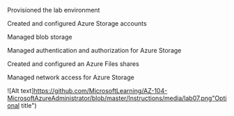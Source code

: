 Provisioned the lab environment

Created and configured Azure Storage accounts

Managed blob storage

Managed authentication and authorization for Azure Storage

Created and configured an Azure Files shares

Managed network access for Azure Storage

![Alt text]https://github.com/MicrosoftLearning/AZ-104-MicrosoftAzureAdministrator/blob/master/Instructions/media/lab07.png"Optional title")